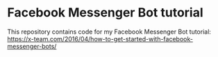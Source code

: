 # Facebook Messenger Bot tutorial
This repository contains code for my Facebook Messenger Bot tutorial: https://x-team.com/2016/04/how-to-get-started-with-facebook-messenger-bots/
